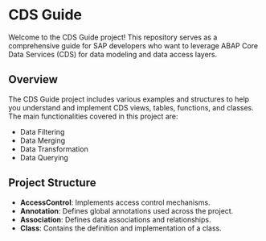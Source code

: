 # CDS Guide

Welcome to the CDS Guide project! 
This repository serves as a comprehensive guide for SAP developers who want to leverage ABAP Core Data Services (CDS) for data modeling and data access layers.

## Overview

The CDS Guide project includes various examples and structures to help you understand and implement CDS views, tables, functions, and classes. The main functionalities covered in this project are:

- Data Filtering
- Data Merging
- Data Transformation
- Data Querying

## Project Structure

- **AccessControl**: Implements access control mechanisms.
- **Annotation**: Defines global annotations used across the project.
- **Association**: Defines data associations and relationships.
- **Class**: Contains the definition and implementation of a class.